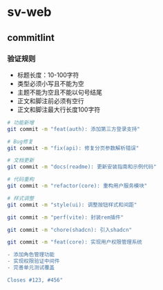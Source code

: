 # sv-web

## commitlint

### 验证规则

- 标题长度：10-100字符
- 类型必须小写且不能为空
- 主题不能为空且不能以句号结尾
- 正文和脚注前必须有空行
- 正文和脚注最大行长度100字符

```bash
# 功能新增
git commit -m "feat(auth): 添加第三方登录支持"

# Bug修复
git commit -m "fix(api): 修复分页参数解析错误"

# 文档更新
git commit -m "docs(readme): 更新安装指南和示例代码"

# 代码重构
git commit -m "refactor(core): 重构用户服务模块"

# 样式调整
git commit -m "style(ui): 调整按钮样式和间距"

git commit -m "perf(vite): 封装rem插件"

git commit -m "chore(shadcn): 引入shadcn"

git commit -m "feat(core): 实现用户权限管理系统

- 添加角色管理功能
- 实现权限验证中间件
- 完善单元测试覆盖

Closes #123, #456"
```
